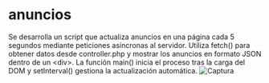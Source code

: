 # anuncios
Se desarrolla un script que actualiza anuncios en una página cada 5 segundos mediante peticiones asíncronas al servidor. Utiliza fetch() para obtener datos desde controller.php y mostrar los anuncios en formato JSON dentro de un &lt;div>. La función main() inicia el proceso tras la carga del DOM y setInterval() gestiona la actualización automática.
![Captura](https://github.com/user-attachments/assets/0eaa60d8-dd31-4f4c-984b-2138dec59f1a)
